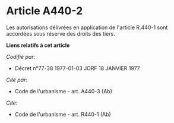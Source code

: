 # Article A440-2

Les autorisations délivrées en application de l'article R.440-1 sont accordées sous réserve des droits des tiers.

**Liens relatifs à cet article**

_Codifié par_:

  - Décret n°77-38 1977-01-03 JORF 18 JANVIER 1977

_Cité par_:

  - Code de l'urbanisme - art. A440-3 (Ab)

_Cite_:

  - Code de l'urbanisme - art. R440-1 (Ab)
